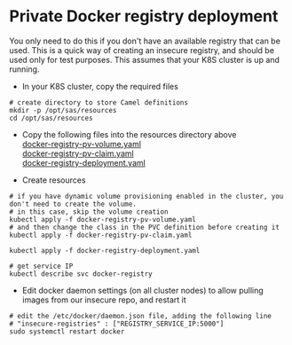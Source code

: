 # Private Docker registry deployment

You only need to do this if you don't have an available registry that can be used.
This is a quick way of creating an insecure registry, and should be used only for test purposes.
This assumes that your K8S cluster is up and running.

- In your K8S cluster, copy the required files
```
# create directory to store Camel definitions
mkdir -p /opt/sas/resources
cd /opt/sas/resources
```

- Copy the following files into the resources directory above  
[docker-registry-pv-volume.yaml](docker-registry-pv-volume.yaml)  
[docker-registry-pv-claim.yaml](docker-registry-pv-claim.yaml)  
[docker-registry-deployment.yaml](docker-registry-deployment.yaml)  

- Create resources
```
# if you have dynamic volume provisioning enabled in the cluster, you don't need to create the volume.
# in this case, skip the volume creation
kubectl apply -f docker-registry-pv-volume.yaml
# and then change the class in the PVC definition before creating it
kubectl apply -f docker-registry-pv-claim.yaml

kubectl apply -f docker-registry-deployment.yaml

# get service IP
kubectl describe svc docker-registry
```

- Edit docker daemon settings (on all cluster nodes) to allow pulling images from our insecure repo, and restart it
```
# edit the /etc/docker/daemon.json file, adding the following line
# "insecure-registries" : ["REGISTRY_SERVICE_IP:5000"]
sudo systemctl restart docker
```